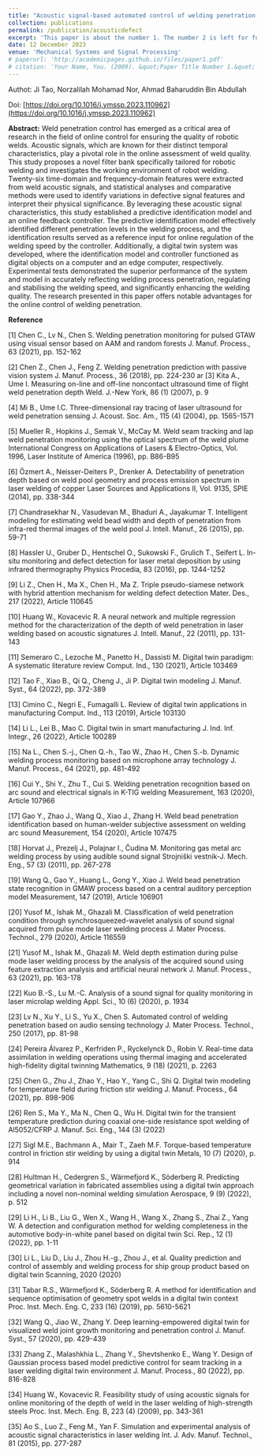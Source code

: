 ```yaml
---
title: "Acoustic signal-based automated control of welding penetration using digital twin technology"
collection: publications
permalink: /publication/acousticdefect
excerpt: 'This paper is about the number 1. The number 2 is left for future work.'
date: 12 December 2023
venue: 'Mechanical Systems and Signal Processing'
# paperurl: 'http://academicpages.github.io/files/paper1.pdf'
# citation: 'Your Name, You. (2009). &quot;Paper Title Number 1.&quot; <i>Journal 1</i>. 1(1).'
---
```

Authot: Ji Tao, Norzalilah Mohamad Nor, Ahmad Baharuddin Bin Abdullah

Doi: [https://doi.org/10.1016/j.ymssp.2023.110962](https://doi.org/10.1016/j.ymssp.2023.110962)

**Abstract:**
Weld penetration control has emerged as a critical area of research in the field of online control 
for ensuring the quality of robotic welds. Acoustic signals, which are known for their distinct 
temporal characteristics, play a pivotal role in the online assessment of weld quality. This study 
proposes a novel filter bank specifically tailored for robotic welding and investigates the working 
environment of robot welding. Twenty-six time-domain and frequency-domain features were extracted 
from weld acoustic signals, and statistical analyses and comparative methods were used to identify 
variations in defective signal features and interpret their physical significance. By leveraging 
these acoustic signal characteristics, this study established a predictive identification model 
and an online feedback controller. The predictive identification model effectively identified 
different penetration levels in the welding process, and the identification results served as a 
reference input for online regulation of the welding speed by the controller. Additionally, a 
digital twin system was developed, where the identification model and controller functioned as 
digital objects on a computer and an edge computer, respectively. Experimental tests demonstrated 
the superior performance of the system and model in accurately reflecting welding process 
penetration, regulating and stabilising the welding speed, and significantly enhancing the 
welding quality. The research presented in this paper offers notable advantages for the online 
control of welding penetration.

**Reference**

[1]
Chen C., Lv N., Chen S.
Welding penetration monitoring for pulsed GTAW using visual sensor based on AAM and random forests
J. Manuf. Process., 63 (2021), pp. 152-162

[2]
Chen Z., Chen J., Feng Z.
Welding penetration prediction with passive vision system
J. Manuf. Process., 36 (2018), pp. 224-230
ar
[3]
Kita A., Ume I.
Measuring on-line and off-line noncontact ultrasound time of flight weld penetration depth
Weld. J.-New York, 86 (1) (2007), p. 9

[4]
Mi B., Ume I.C.
Three-dimensional ray tracing of laser ultrasound for weld penetration sensing
J. Acoust. Soc. Am., 115 (4) (2004), pp. 1565-1571

[5]
Mueller R., Hopkins J., Semak V., McCay M.
Weld seam tracking and lap weld penetration monitoring using the optical spectrum of the weld plume
International Congress on Applications of Lasers & Electro-Optics, Vol. 1996, Laser Institute of America (1996), pp. B86-B95

[6]
Özmert A., Neisser-Deiters P., Drenker A.
Detectability of penetration depth based on weld pool geometry and process emission spectrum in laser welding of copper
Laser Sources and Applications II, Vol. 9135, SPIE (2014), pp. 338-344

[7]
Chandrasekhar N., Vasudevan M., Bhaduri A., Jayakumar T.
Intelligent modeling for estimating weld bead width and depth of penetration from infra-red thermal images of the weld pool
J. Intell. Manuf., 26 (2015), pp. 59-71

[8]
Hassler U., Gruber D., Hentschel O., Sukowski F., Grulich T., Seifert L.
In-situ monitoring and defect detection for laser metal deposition by using infrared thermography
Physics Procedia, 83 (2016), pp. 1244-1252

[9]
Li Z., Chen H., Ma X., Chen H., Ma Z.
Triple pseudo-siamese network with hybrid attention mechanism for welding defect detection
Mater. Des., 217 (2022), Article 110645

[10]
Huang W., Kovacevic R.
A neural network and multiple regression method for the characterization of the depth of weld penetration in laser welding based on acoustic signatures
J. Intell. Manuf., 22 (2011), pp. 131-143

[11]
Semeraro C., Lezoche M., Panetto H., Dassisti M.
Digital twin paradigm: A systematic literature review
Comput. Ind., 130 (2021), Article 103469

[12]
Tao F., Xiao B., Qi Q., Cheng J., Ji P.
Digital twin modeling
J. Manuf. Syst., 64 (2022), pp. 372-389

[13]
Cimino C., Negri E., Fumagalli L.
Review of digital twin applications in manufacturing
Comput. Ind., 113 (2019), Article 103130

[14]
Li L., Lei B., Mao C.
Digital twin in smart manufacturing
J. Ind. Inf. Integr., 26 (2022), Article 100289

[15]
Na L., Chen S.-j., Chen Q.-h., Tao W., Zhao H., Chen S.-b.
Dynamic welding process monitoring based on microphone array technology
J. Manuf. Process., 64 (2021), pp. 481-492

[16]
Cui Y., Shi Y., Zhu T., Cui S.
Welding penetration recognition based on arc sound and electrical signals in K-TIG welding
Measurement, 163 (2020), Article 107966

[17]
Gao Y., Zhao J., Wang Q., Xiao J., Zhang H.
Weld bead penetration identification based on human-welder subjective assessment on welding arc sound
Measurement, 154 (2020), Article 107475

[18]
Horvat J., Prezelj J., Polajnar I., Čudina M.
Monitoring gas metal arc welding process by using audible sound signal
Strojniški vestnik-J. Mech. Eng., 57 (3) (2011), pp. 267-278

[19]
Wang Q., Gao Y., Huang L., Gong Y., Xiao J.
Weld bead penetration state recognition in GMAW process based on a central auditory perception model
Measurement, 147 (2019), Article 106901

[20]
Yusof M., Ishak M., Ghazali M.
Classification of weld penetration condition through synchrosqueezed-wavelet analysis of sound signal acquired from pulse mode laser welding process
J. Mater Process. Technol., 279 (2020), Article 116559

[21]
Yusof M., Ishak M., Ghazali M.
Weld depth estimation during pulse mode laser welding process by the analysis of the acquired sound using feature extraction analysis and artificial neural network
J. Manuf. Process., 63 (2021), pp. 163-178

[22]
Kuo B.-S., Lu M.-C.
Analysis of a sound signal for quality monitoring in laser microlap welding
Appl. Sci., 10 (6) (2020), p. 1934

[23]
Lv N., Xu Y., Li S., Yu X., Chen S.
Automated control of welding penetration based on audio sensing technology
J. Mater Process. Technol., 250 (2017), pp. 81-98

[24]
Pereira Álvarez P., Kerfriden P., Ryckelynck D., Robin V.
Real-time data assimilation in welding operations using thermal imaging and accelerated high-fidelity digital twinning
Mathematics, 9 (18) (2021), p. 2263

[25]
Chen G., Zhu J., Zhao Y., Hao Y., Yang C., Shi Q.
Digital twin modeling for temperature field during friction stir welding
J. Manuf. Process., 64 (2021), pp. 898-906

[26]
Ren S., Ma Y., Ma N., Chen Q., Wu H.
Digital twin for the transient temperature prediction during coaxial one-side resistance spot welding of Al5052/CFRP
J. Manuf. Sci. Eng., 144 (3) (2022)

[27]
Sigl M.E., Bachmann A., Mair T., Zaeh M.F.
Torque-based temperature control in friction stir welding by using a digital twin
Metals, 10 (7) (2020), p. 914

[28]
Hultman H., Cedergren S., Wärmefjord K., Söderberg R.
Predicting geometrical variation in fabricated assemblies using a digital twin approach including a novel non-nominal welding simulation
Aerospace, 9 (9) (2022), p. 512

[29]
Li H., Li B., Liu G., Wen X., Wang H., Wang X., Zhang S., Zhai Z., Yang W.
A detection and configuration method for welding completeness in the automotive body-in-white panel based on digital twin
Sci. Rep., 12 (1) (2022), pp. 1-11

[30]
Li L., Liu D., Liu J., Zhou H.-g., Zhou J., et al.
Quality prediction and control of assembly and welding process for ship group product based on digital twin
Scanning, 2020 (2020)

[31]
Tabar R.S., Wärmefjord K., Söderberg R.
A method for identification and sequence optimisation of geometry spot welds in a digital twin context
Proc. Inst. Mech. Eng. C, 233 (16) (2019), pp. 5610-5621

[32]
Wang Q., Jiao W., Zhang Y.
Deep learning-empowered digital twin for visualized weld joint growth monitoring and penetration control
J. Manuf. Syst., 57 (2020), pp. 429-439

[33]
Zhang Z., Malashkhia L., Zhang Y., Shevtshenko E., Wang Y.
Design of Gaussian process based model predictive control for seam tracking in a laser welding digital twin environment
J. Manuf. Process., 80 (2022), pp. 816-828

[34]
Huang W., Kovacevic R.
Feasibility study of using acoustic signals for online monitoring of the depth of weld in the laser welding of high-strength steels
Proc. Inst. Mech. Eng. B, 223 (4) (2009), pp. 343-361

[35]
Ao S., Luo Z., Feng M., Yan F.
Simulation and experimental analysis of acoustic signal characteristics in laser welding
Int. J. Adv. Manuf. Technol., 81 (2015), pp. 277-287